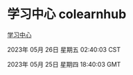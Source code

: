 # 学习中心 colearnhub
[学习中心](http://:56308/colearnhub/)

2023年 05月 26日 星期五 02:40:03 CST

2023年 05月 25日 星期四 18:40:03 GMT

